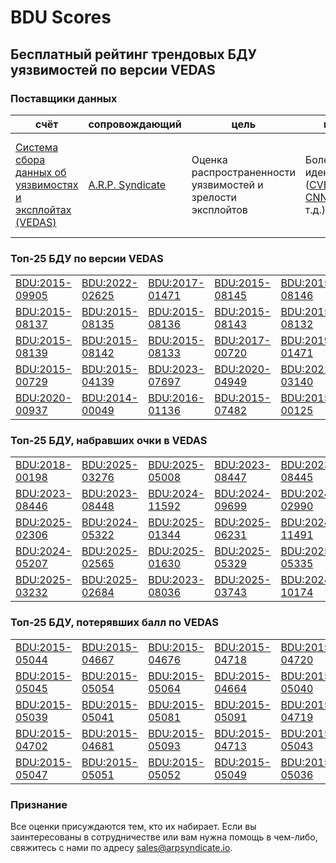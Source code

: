 
# BDU Scores
## Бесплатный рейтинг трендовых БДУ уязвимостей по версии VEDAS

### Поставщики данных
| счёт | cопровождающий | цель | покрытие | определение | частота |
| ----- | ---------- | ------- | -------- | ----------- | --------- |
| [Система сбора данных об уязвимостях и эксплойтах (VEDAS)](https://vedas.arpsyndicate.io) | [A.R.P. Syndicate](https://www.arpsyndicate.io) | Оценка распространенности уязвимостей и зрелости эксплойтов | Более 50 идентификаторов ([CVE](https://github.com/ARPSyndicate/cve-scores), [EUVD](https://github.com/ARPSyndicate/euvd-scores), [CNNVD](https://github.com/ARPSyndicate/cnnvd-scores), [BDU](https://github.com/ARPSyndicate/bdu-scores) и т.д.) | Аналитические данные с открытым исходным кодом (OSINT), полученные от [Exploit Observer](https://www.exploit.observer) | 6-8 часов |



<h3>Топ-25 БДУ по версии VEDAS</h3>

<table>
  <tr>
    <td><a href='https://vedas.arpsyndicate.io/?vuln=BDU:2015-09905'>BDU:2015-09905</a></td>
    <td><a href='https://vedas.arpsyndicate.io/?vuln=BDU:2022-02625'>BDU:2022-02625</a></td>
    <td><a href='https://vedas.arpsyndicate.io/?vuln=BDU:2017-01471'>BDU:2017-01471</a></td>
    <td><a href='https://vedas.arpsyndicate.io/?vuln=BDU:2015-08145'>BDU:2015-08145</a></td>
    <td><a href='https://vedas.arpsyndicate.io/?vuln=BDU:2015-08146'>BDU:2015-08146</a></td>
  </tr>
  <tr>
    <td><a href='https://vedas.arpsyndicate.io/?vuln=BDU:2015-08137'>BDU:2015-08137</a></td>
    <td><a href='https://vedas.arpsyndicate.io/?vuln=BDU:2015-08135'>BDU:2015-08135</a></td>
    <td><a href='https://vedas.arpsyndicate.io/?vuln=BDU:2015-08136'>BDU:2015-08136</a></td>
    <td><a href='https://vedas.arpsyndicate.io/?vuln=BDU:2015-08143'>BDU:2015-08143</a></td>
    <td><a href='https://vedas.arpsyndicate.io/?vuln=BDU:2015-08132'>BDU:2015-08132</a></td>
  </tr>
  <tr>
    <td><a href='https://vedas.arpsyndicate.io/?vuln=BDU:2015-08139'>BDU:2015-08139</a></td>
    <td><a href='https://vedas.arpsyndicate.io/?vuln=BDU:2015-08142'>BDU:2015-08142</a></td>
    <td><a href='https://vedas.arpsyndicate.io/?vuln=BDU:2015-08133'>BDU:2015-08133</a></td>
    <td><a href='https://vedas.arpsyndicate.io/?vuln=BDU:2017-00720'>BDU:2017-00720</a></td>
    <td><a href='https://vedas.arpsyndicate.io/?vuln=BDU:2019-01471'>BDU:2019-01471</a></td>
  </tr>
  <tr>
    <td><a href='https://vedas.arpsyndicate.io/?vuln=BDU:2015-00729'>BDU:2015-00729</a></td>
    <td><a href='https://vedas.arpsyndicate.io/?vuln=BDU:2015-04139'>BDU:2015-04139</a></td>
    <td><a href='https://vedas.arpsyndicate.io/?vuln=BDU:2023-07697'>BDU:2023-07697</a></td>
    <td><a href='https://vedas.arpsyndicate.io/?vuln=BDU:2020-04949'>BDU:2020-04949</a></td>
    <td><a href='https://vedas.arpsyndicate.io/?vuln=BDU:2021-03140'>BDU:2021-03140</a></td>
  </tr>
  <tr>
    <td><a href='https://vedas.arpsyndicate.io/?vuln=BDU:2020-00937'>BDU:2020-00937</a></td>
    <td><a href='https://vedas.arpsyndicate.io/?vuln=BDU:2014-00049'>BDU:2014-00049</a></td>
    <td><a href='https://vedas.arpsyndicate.io/?vuln=BDU:2016-01136'>BDU:2016-01136</a></td>
    <td><a href='https://vedas.arpsyndicate.io/?vuln=BDU:2015-07482'>BDU:2015-07482</a></td>
    <td><a href='https://vedas.arpsyndicate.io/?vuln=BDU:2015-00125'>BDU:2015-00125</a></td>
  </tr>
</table>


<h3>Топ-25 БДУ, набравших очки в VEDAS</h3>

<table>
  <tr>
    <td><a href='https://vedas.arpsyndicate.io/?vuln=BDU:2018-00198'>BDU:2018-00198</a></td>
    <td><a href='https://vedas.arpsyndicate.io/?vuln=BDU:2025-03276'>BDU:2025-03276</a></td>
    <td><a href='https://vedas.arpsyndicate.io/?vuln=BDU:2025-05008'>BDU:2025-05008</a></td>
    <td><a href='https://vedas.arpsyndicate.io/?vuln=BDU:2023-08447'>BDU:2023-08447</a></td>
    <td><a href='https://vedas.arpsyndicate.io/?vuln=BDU:2023-08445'>BDU:2023-08445</a></td>
  </tr>
  <tr>
    <td><a href='https://vedas.arpsyndicate.io/?vuln=BDU:2023-08446'>BDU:2023-08446</a></td>
    <td><a href='https://vedas.arpsyndicate.io/?vuln=BDU:2023-08448'>BDU:2023-08448</a></td>
    <td><a href='https://vedas.arpsyndicate.io/?vuln=BDU:2024-11592'>BDU:2024-11592</a></td>
    <td><a href='https://vedas.arpsyndicate.io/?vuln=BDU:2024-09699'>BDU:2024-09699</a></td>
    <td><a href='https://vedas.arpsyndicate.io/?vuln=BDU:2024-02990'>BDU:2024-02990</a></td>
  </tr>
  <tr>
    <td><a href='https://vedas.arpsyndicate.io/?vuln=BDU:2025-02306'>BDU:2025-02306</a></td>
    <td><a href='https://vedas.arpsyndicate.io/?vuln=BDU:2024-05322'>BDU:2024-05322</a></td>
    <td><a href='https://vedas.arpsyndicate.io/?vuln=BDU:2025-01344'>BDU:2025-01344</a></td>
    <td><a href='https://vedas.arpsyndicate.io/?vuln=BDU:2025-06231'>BDU:2025-06231</a></td>
    <td><a href='https://vedas.arpsyndicate.io/?vuln=BDU:2024-11491'>BDU:2024-11491</a></td>
  </tr>
  <tr>
    <td><a href='https://vedas.arpsyndicate.io/?vuln=BDU:2024-05207'>BDU:2024-05207</a></td>
    <td><a href='https://vedas.arpsyndicate.io/?vuln=BDU:2025-02565'>BDU:2025-02565</a></td>
    <td><a href='https://vedas.arpsyndicate.io/?vuln=BDU:2025-01630'>BDU:2025-01630</a></td>
    <td><a href='https://vedas.arpsyndicate.io/?vuln=BDU:2025-05329'>BDU:2025-05329</a></td>
    <td><a href='https://vedas.arpsyndicate.io/?vuln=BDU:2025-05335'>BDU:2025-05335</a></td>
  </tr>
  <tr>
    <td><a href='https://vedas.arpsyndicate.io/?vuln=BDU:2025-03232'>BDU:2025-03232</a></td>
    <td><a href='https://vedas.arpsyndicate.io/?vuln=BDU:2025-02684'>BDU:2025-02684</a></td>
    <td><a href='https://vedas.arpsyndicate.io/?vuln=BDU:2023-08036'>BDU:2023-08036</a></td>
    <td><a href='https://vedas.arpsyndicate.io/?vuln=BDU:2025-03743'>BDU:2025-03743</a></td>
    <td><a href='https://vedas.arpsyndicate.io/?vuln=BDU:2024-10174'>BDU:2024-10174</a></td>
  </tr>
</table>


<h3>Топ-25 БДУ, потерявших балл по VEDAS</h3>

<table>
  <tr>
    <td><a href='https://vedas.arpsyndicate.io/?vuln=BDU:2015-05044'>BDU:2015-05044</a></td>
    <td><a href='https://vedas.arpsyndicate.io/?vuln=BDU:2015-04667'>BDU:2015-04667</a></td>
    <td><a href='https://vedas.arpsyndicate.io/?vuln=BDU:2015-04676'>BDU:2015-04676</a></td>
    <td><a href='https://vedas.arpsyndicate.io/?vuln=BDU:2015-04718'>BDU:2015-04718</a></td>
    <td><a href='https://vedas.arpsyndicate.io/?vuln=BDU:2015-04720'>BDU:2015-04720</a></td>
  </tr>
  <tr>
    <td><a href='https://vedas.arpsyndicate.io/?vuln=BDU:2015-05045'>BDU:2015-05045</a></td>
    <td><a href='https://vedas.arpsyndicate.io/?vuln=BDU:2015-05054'>BDU:2015-05054</a></td>
    <td><a href='https://vedas.arpsyndicate.io/?vuln=BDU:2015-05064'>BDU:2015-05064</a></td>
    <td><a href='https://vedas.arpsyndicate.io/?vuln=BDU:2015-04664'>BDU:2015-04664</a></td>
    <td><a href='https://vedas.arpsyndicate.io/?vuln=BDU:2015-05040'>BDU:2015-05040</a></td>
  </tr>
  <tr>
    <td><a href='https://vedas.arpsyndicate.io/?vuln=BDU:2015-05039'>BDU:2015-05039</a></td>
    <td><a href='https://vedas.arpsyndicate.io/?vuln=BDU:2015-05041'>BDU:2015-05041</a></td>
    <td><a href='https://vedas.arpsyndicate.io/?vuln=BDU:2015-05081'>BDU:2015-05081</a></td>
    <td><a href='https://vedas.arpsyndicate.io/?vuln=BDU:2015-05091'>BDU:2015-05091</a></td>
    <td><a href='https://vedas.arpsyndicate.io/?vuln=BDU:2015-04719'>BDU:2015-04719</a></td>
  </tr>
  <tr>
    <td><a href='https://vedas.arpsyndicate.io/?vuln=BDU:2015-04702'>BDU:2015-04702</a></td>
    <td><a href='https://vedas.arpsyndicate.io/?vuln=BDU:2015-04681'>BDU:2015-04681</a></td>
    <td><a href='https://vedas.arpsyndicate.io/?vuln=BDU:2015-05093'>BDU:2015-05093</a></td>
    <td><a href='https://vedas.arpsyndicate.io/?vuln=BDU:2015-04713'>BDU:2015-04713</a></td>
    <td><a href='https://vedas.arpsyndicate.io/?vuln=BDU:2015-05043'>BDU:2015-05043</a></td>
  </tr>
  <tr>
    <td><a href='https://vedas.arpsyndicate.io/?vuln=BDU:2015-05047'>BDU:2015-05047</a></td>
    <td><a href='https://vedas.arpsyndicate.io/?vuln=BDU:2015-05051'>BDU:2015-05051</a></td>
    <td><a href='https://vedas.arpsyndicate.io/?vuln=BDU:2015-05052'>BDU:2015-05052</a></td>
    <td><a href='https://vedas.arpsyndicate.io/?vuln=BDU:2015-05049'>BDU:2015-05049</a></td>
    <td><a href='https://vedas.arpsyndicate.io/?vuln=BDU:2015-05036'>BDU:2015-05036</a></td>
  </tr>
</table>


### Признание
Все оценки присуждаются тем, кто их набирает.
Если вы заинтересованы в сотрудничестве или вам нужна помощь в чем-либо, свяжитесь с нами по адресу [sales@arpsyndicate.io](mailto:sales@arpsyndicate.io).

